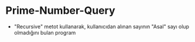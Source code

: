 # Prime-Number-Query
* "Recursive" metot kullanarak, kullanıcıdan alınan sayının "Asal" sayı olup olmadığını bulan program
